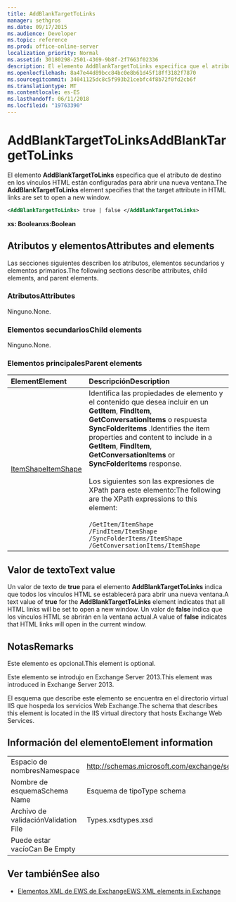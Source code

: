 ```yaml
---
title: AddBlankTargetToLinks
manager: sethgros
ms.date: 09/17/2015
ms.audience: Developer
ms.topic: reference
ms.prod: office-online-server
localization_priority: Normal
ms.assetid: 30180298-2501-4369-9b8f-2f7663f02336
description: El elemento AddBlankTargetToLinks especifica que el atributo de destino en los vínculos HTML están configuradas para abrir una nueva ventana.
ms.openlocfilehash: 8a47e44d89bcc84bc0e8b61d45f18ff3182f7870
ms.sourcegitcommit: 34041125dc8c5f993b21cebfc4f8b72f0fd2cb6f
ms.translationtype: MT
ms.contentlocale: es-ES
ms.lasthandoff: 06/11/2018
ms.locfileid: "19763390"
---
```

# <a name="addblanktargettolinks"></a><span data-ttu-id="fbc54-103">AddBlankTargetToLinks</span><span class="sxs-lookup"><span data-stu-id="fbc54-103">AddBlankTargetToLinks</span></span>

<span data-ttu-id="fbc54-104">El elemento **AddBlankTargetToLinks** especifica que el atributo de destino en los vínculos HTML están configuradas para abrir una nueva ventana.</span><span class="sxs-lookup"><span data-stu-id="fbc54-104">The **AddBlankTargetToLinks** element specifies that the target attribute in HTML links are set to open a new window.</span></span> 
  
```XML
<AddBlankTargetToLinks> true | false </AddBlankTargetToLinks>
```

<span data-ttu-id="fbc54-105">**xs: Boolean**</span><span class="sxs-lookup"><span data-stu-id="fbc54-105">**xs:Boolean**</span></span>

## <a name="attributes-and-elements"></a><span data-ttu-id="fbc54-106">Atributos y elementos</span><span class="sxs-lookup"><span data-stu-id="fbc54-106">Attributes and elements</span></span>

<span data-ttu-id="fbc54-107">Las secciones siguientes describen los atributos, elementos secundarios y elementos primarios.</span><span class="sxs-lookup"><span data-stu-id="fbc54-107">The following sections describe attributes, child elements, and parent elements.</span></span>
  
### <a name="attributes"></a><span data-ttu-id="fbc54-108">Atributos</span><span class="sxs-lookup"><span data-stu-id="fbc54-108">Attributes</span></span>

<span data-ttu-id="fbc54-109">Ninguno.</span><span class="sxs-lookup"><span data-stu-id="fbc54-109">None.</span></span>
  
### <a name="child-elements"></a><span data-ttu-id="fbc54-110">Elementos secundarios</span><span class="sxs-lookup"><span data-stu-id="fbc54-110">Child elements</span></span>

<span data-ttu-id="fbc54-111">Ninguno.</span><span class="sxs-lookup"><span data-stu-id="fbc54-111">None.</span></span>
  
### <a name="parent-elements"></a><span data-ttu-id="fbc54-112">Elementos principales</span><span class="sxs-lookup"><span data-stu-id="fbc54-112">Parent elements</span></span>

|<span data-ttu-id="fbc54-113">**Element**</span><span class="sxs-lookup"><span data-stu-id="fbc54-113">**Element**</span></span>|<span data-ttu-id="fbc54-114">**Descripción**</span><span class="sxs-lookup"><span data-stu-id="fbc54-114">**Description**</span></span>|
|:-----|:-----|
|[<span data-ttu-id="fbc54-115">ItemShape</span><span class="sxs-lookup"><span data-stu-id="fbc54-115">ItemShape</span></span>](itemshape.md) <br/> | <span data-ttu-id="fbc54-116">Identifica las propiedades de elemento y el contenido que desea incluir en un **GetItem**, **FindItem**, **GetConversationItems** o respuesta **SyncFolderItems** .</span><span class="sxs-lookup"><span data-stu-id="fbc54-116">Identifies the item properties and content to include in a **GetItem**, **FindItem**, **GetConversationItems** or **SyncFolderItems** response.</span></span><br/><br/>  <span data-ttu-id="fbc54-117">Los siguientes son las expresiones de XPath para este elemento:</span><span class="sxs-lookup"><span data-stu-id="fbc54-117">The following are the XPath expressions to this element:</span></span><br/><br/>  `/GetItem/ItemShape` <br/>  `/FindItem/ItemShape` <br/>  `/SyncFolderItems/ItemShape` <br/>  `/GetConversationItems/ItemShape` <br/> |
   
## <a name="text-value"></a><span data-ttu-id="fbc54-118">Valor de texto</span><span class="sxs-lookup"><span data-stu-id="fbc54-118">Text value</span></span>

<span data-ttu-id="fbc54-119">Un valor de texto de **true** para el elemento **AddBlankTargetToLinks** indica que todos los vínculos HTML se establecerá para abrir una nueva ventana.</span><span class="sxs-lookup"><span data-stu-id="fbc54-119">A text value of **true** for the **AddBlankTargetToLinks** element indicates that all HTML links will be set to open a new window.</span></span> <span data-ttu-id="fbc54-120">Un valor de **false** indica que los vínculos HTML se abrirán en la ventana actual.</span><span class="sxs-lookup"><span data-stu-id="fbc54-120">A value of **false** indicates that HTML links will open in the current window.</span></span> 
  
## <a name="remarks"></a><span data-ttu-id="fbc54-121">Notas</span><span class="sxs-lookup"><span data-stu-id="fbc54-121">Remarks</span></span>

<span data-ttu-id="fbc54-122">Este elemento es opcional.</span><span class="sxs-lookup"><span data-stu-id="fbc54-122">This element is optional.</span></span>
  
<span data-ttu-id="fbc54-123">Este elemento se introdujo en Exchange Server 2013.</span><span class="sxs-lookup"><span data-stu-id="fbc54-123">This element was introduced in Exchange Server 2013.</span></span>
  
<span data-ttu-id="fbc54-124">El esquema que describe este elemento se encuentra en el directorio virtual IIS que hospeda los servicios Web Exchange.</span><span class="sxs-lookup"><span data-stu-id="fbc54-124">The schema that describes this element is located in the IIS virtual directory that hosts Exchange Web Services.</span></span>
  
## <a name="element-information"></a><span data-ttu-id="fbc54-125">Información del elemento</span><span class="sxs-lookup"><span data-stu-id="fbc54-125">Element information</span></span>

|||
|:-----|:-----|
|<span data-ttu-id="fbc54-126">Espacio de nombres</span><span class="sxs-lookup"><span data-stu-id="fbc54-126">Namespace</span></span>  <br/> |http://schemas.microsoft.com/exchange/services/2006/types  <br/> |
|<span data-ttu-id="fbc54-127">Nombre de esquema</span><span class="sxs-lookup"><span data-stu-id="fbc54-127">Schema Name</span></span>  <br/> |<span data-ttu-id="fbc54-128">Esquema de tipo</span><span class="sxs-lookup"><span data-stu-id="fbc54-128">Type schema</span></span>  <br/> |
|<span data-ttu-id="fbc54-129">Archivo de validación</span><span class="sxs-lookup"><span data-stu-id="fbc54-129">Validation File</span></span>  <br/> |<span data-ttu-id="fbc54-130">Types.xsd</span><span class="sxs-lookup"><span data-stu-id="fbc54-130">types.xsd</span></span>  <br/> |
|<span data-ttu-id="fbc54-131">Puede estar vacío</span><span class="sxs-lookup"><span data-stu-id="fbc54-131">Can Be Empty</span></span>  <br/> ||
   
## <a name="see-also"></a><span data-ttu-id="fbc54-132">Ver también</span><span class="sxs-lookup"><span data-stu-id="fbc54-132">See also</span></span>

- [<span data-ttu-id="fbc54-133">Elementos XML de EWS de Exchange</span><span class="sxs-lookup"><span data-stu-id="fbc54-133">EWS XML elements in Exchange</span></span>](ews-xml-elements-in-exchange.md)

